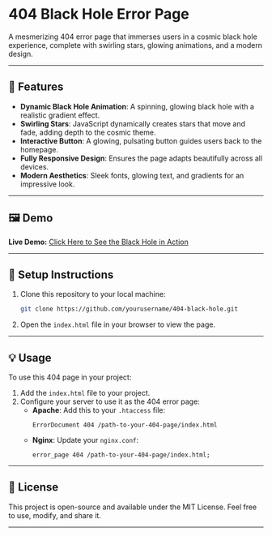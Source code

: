# 404 Black Hole Error Page

A mesmerizing 404 error page that immerses users in a cosmic black hole experience, complete with swirling stars, glowing animations, and a modern design.

---

## 🌌 Features
- **Dynamic Black Hole Animation**: A spinning, glowing black hole with a realistic gradient effect.
- **Swirling Stars**: JavaScript dynamically creates stars that move and fade, adding depth to the cosmic theme.
- **Interactive Button**: A glowing, pulsating button guides users back to the homepage.
- **Fully Responsive Design**: Ensures the page adapts beautifully across all devices.
- **Modern Aesthetics**: Sleek fonts, glowing text, and gradients for an impressive look.

---

## 🖼️ Demo
**Live Demo:** [Click Here to See the Black Hole in Action](https://404-jet.vercel.app/)  

---

## 📂 Setup Instructions
1. Clone this repository to your local machine:
   ```bash
   git clone https://github.com/yourusername/404-black-hole.git
   ```
2. Open the `index.html` file in your browser to view the page.

---

## 💡 Usage
To use this 404 page in your project:
1. Add the `index.html` file to your project.
2. Configure your server to use it as the 404 error page:
   - **Apache**: Add this to your `.htaccess` file:
     ```
     ErrorDocument 404 /path-to-your-404-page/index.html
     ```
   - **Nginx**: Update your `nginx.conf`:
     ```
     error_page 404 /path-to-your-404-page/index.html;
     ```

---

## 📜 License
This project is open-source and available under the MIT License. Feel free to use, modify, and share it.

---
